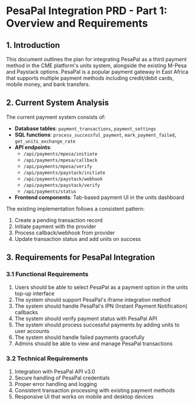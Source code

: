 # PesaPal Integration PRD - Part 1: Overview and Requirements

## 1. Introduction

This document outlines the plan for integrating PesaPal as a third payment method in the CME platform's units system, alongside the existing M-Pesa and Paystack options. PesaPal is a popular payment gateway in East Africa that supports multiple payment methods including credit/debit cards, mobile money, and bank transfers.

## 2. Current System Analysis

The current payment system consists of:

- **Database tables**: `payment_transactions`, `payment_settings`
- **SQL functions**: `process_successful_payment`, `mark_payment_failed`, `get_units_exchange_rate`
- **API endpoints**: 
  - `/api/payments/mpesa/initiate`
  - `/api/payments/mpesa/callback`
  - `/api/payments/mpesa/verify`
  - `/api/payments/paystack/initiate`
  - `/api/payments/paystack/webhook`
  - `/api/payments/paystack/verify`
  - `/api/payments/status`
- **Frontend components**: Tab-based payment UI in the units dashboard

The existing implementation follows a consistent pattern:
1. Create a pending transaction record
2. Initiate payment with the provider
3. Process callback/webhook from provider
4. Update transaction status and add units on success

## 3. Requirements for PesaPal Integration

### 3.1 Functional Requirements

1. Users should be able to select PesaPal as a payment option in the units top-up interface
2. The system should support PesaPal's iframe integration method
3. The system should handle PesaPal's IPN (Instant Payment Notification) callbacks
4. The system should verify payment status with PesaPal API
5. The system should process successful payments by adding units to user accounts
6. The system should handle failed payments gracefully
7. Admins should be able to view and manage PesaPal transactions

### 3.2 Technical Requirements

1. Integration with PesaPal API v3.0
2. Secure handling of PesaPal credentials
3. Proper error handling and logging
4. Consistent transaction processing with existing payment methods
5. Responsive UI that works on mobile and desktop devices
